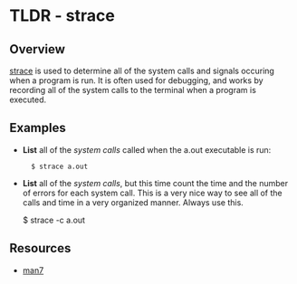 TLDR - strace
==========

Overview
--------

[strace] is used to determine all of the system calls and signals occuring when a program is run.  It is often used for debugging, and works by recording all of the system calls to the terminal when a program is executed.

Examples
--------

- **List** all of the *system calls* called when the a.out executable is run:

        $ strace a.out

- **List** all of the *system calls*, but this time count the time and the number of errors for each system call.  This is a very nice way to see all of the calls and time in a very organized manner.  Always use this.

	$ strace -c a.out

Resources
---------

- [man7](http://man7.org/linux/man-pages/man1/strace.1.html)

[strace]: http://man7.org/linux/man-pages/man1/strace.1.html

